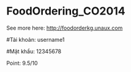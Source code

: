 ﻿# FoodOrdering_CO2014
See more here: http://foodorderkg.unaux.com

#Tài khoản: username1

#Mật khẩu: 12345678

Point: 9.5/10
